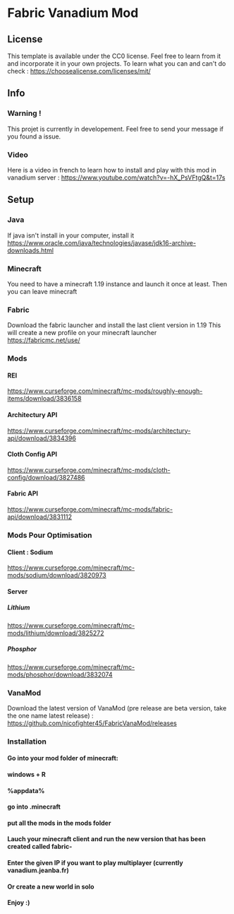 # Fabric Vanadium Mod

## License

This template is available under the CC0 license. Feel free to learn from it and incorporate it in your own projects.
To learn what you can and can't do check : https://choosealicense.com/licenses/mit/

## Info

### Warning !

This projet is currently in developement. Feel free to send your message if you found a issue.

### Video

Here is a video in french to learn how to install and play with this mod in vanadium server : https://www.youtube.com/watch?v=-hX_PsVFtgQ&t=17s

## Setup

### Java

If java isn't install in your computer, install it
https://www.oracle.com/java/technologies/javase/jdk16-archive-downloads.html

### Minecraft

You need to have a minecraft 1.19 instance and launch it once at least. Then you can leave minecraft

### Fabric

Download the fabric launcher and install the last client version in 1.19
This will create a new profile on your minecraft launcher
https://fabricmc.net/use/

### Mods

#### REI

https://www.curseforge.com/minecraft/mc-mods/roughly-enough-items/download/3836158

#### Architectury API

https://www.curseforge.com/minecraft/mc-mods/architectury-api/download/3834396

#### Cloth Config API

https://www.curseforge.com/minecraft/mc-mods/cloth-config/download/3827486

#### Fabric API

https://www.curseforge.com/minecraft/mc-mods/fabric-api/download/3831112

### Mods Pour Optimisation

#### Client : Sodium

https://www.curseforge.com/minecraft/mc-mods/sodium/download/3820973

#### Server

##### Lithium

https://www.curseforge.com/minecraft/mc-mods/lithium/download/3825272

##### Phosphor

https://www.curseforge.com/minecraft/mc-mods/phosphor/download/3832074

### VanaMod

Download the latest version of VanaMod (pre release are beta version, take the one name latest release) : https://github.com/nicofighter45/FabricVanaMod/releases

### Installation

#### Go into your mod folder of minecraft:
#### windows + R
#### %appdata%
#### go into .minecraft
#### put all the mods in the mods folder

#### Lauch your minecraft client and run the new version that has been created called fabric-<version>

#### Enter the given IP if you want to play multiplayer (currently vanadium.jeanba.fr)
#### Or create a new world in solo

#### Enjoy :)
